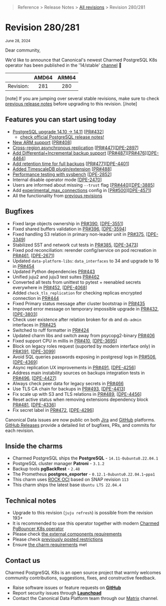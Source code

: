 >Reference > Release Notes > [All revisions](/t/11872) > Revision 280/281
# Revision 280/281

<sub>June 28, 2024</sub>

Dear community,

We'd like to announce that Canonical's newest Charmed PostgreSQL K8s operator has been published in the '14/stable' [channel](https://charmhub.io/postgresql-k8s?channel=14/stable) :tada:

|   |AMD64|ARM64|
|---:|:---:|:---:|
| Revision: | 281 | 280 |

[note]
If you are jumping over several stable revisions, make sure to check [previous release notes](/t/11872) before upgrading to this revision.
[/note]  

## Features you can start using today

* [PostgreSQL upgrade 14.10 → 14.11](https://www.postgresql.org/docs/release/14.11/) [[PR#432](https://github.com/canonical/postgresql-operator/pull/432)]
  * [check official PostgreSQL release notes!](https://www.postgresql.org/docs/release/14.11/)
* [New ARM support](https://charmhub.io/postgresql-k8s/docs/r-requirements) [[PR#408](https://github.com/canonical/postgresql-k8s-operator/pull/408)]
* [Cross-region asynchronous replication](https://charmhub.io/postgresql-k8s/docs/h-async-setup) [[PR#447](https://github.com/canonical/postgresql-k8s-operator/pull/447)][[DPE-2897](https://warthogs.atlassian.net/browse/DPE-2897)]
* [Add Differential+Incremental backup support](/t/9596) [[PR#487](https://github.com/canonical/postgresql-k8s-operator/pull/487)][[PR#476](https://github.com/canonical/postgresql-k8s-operator/pull/476)][[DPE-4464](https://warthogs.atlassian.net/browse/DPE-4464)]
* [Add retention time for full backups](https://charmhub.io/s3-integrator/configuration?channel=latest/edge#experimental-delete-older-than-days) [[PR#477](https://github.com/canonical/postgresql-k8s-operator/pull/477)][[DPE-4401](https://warthogs.atlassian.net/browse/DPE-4401)]
* [Added TimescaleDB plugin/extension](https://charmhub.io/postgresql-k8s/configuration?channel=14/candidate#plugin_timescaledb_enable) [[PR#488](https://github.com/canonical/postgresql-k8s-operator/pull/488)]
* [Performance testing with sysbench](https://charmhub.io/sysbench) [[DPE-2852](https://warthogs.atlassian.net/browse/DPE-2852)]
* Internal disable operator mode [[DPE-2470](https://warthogs.atlassian.net/browse/DPE-2470)]
* Users are informed about missing `--trust` flag [[PR#440](https://github.com/canonical/postgresql-k8s-operator/pull/440)][[DPE-3885](https://warthogs.atlassian.net/browse/DPE-3885)]
* Add [experimental_max_connections](https://charmhub.io/postgresql-k8s/configuration?channel=14/candidate#experimental_max_connections) config in [[PR#500](https://github.com/canonical/postgresql-k8s-operator/pull/500)][[DPE-4571]()]
* All the functionality from [previous revisions](https://charmhub.io/postgresql-k8s/docs/r-releases)

## Bugfixes

* Fixed large objects ownership in [PR#390](https://github.com/canonical/postgresql-k8s-operator/pull/390),  [[DPE-3551](https://warthogs.atlassian.net/browse/DPE-3551)]
* Fixed shared buffers validation in [PR#396](https://github.com/canonical/postgresql-k8s-operator/pull/396), [[DPE-3594](https://warthogs.atlassian.net/browse/DPE-3594)]
* Fixed handling S3 relation in primary non-leader unit in [PR#375](https://github.com/canonical/postgresql-k8s-operator/pull/375), [[DPE-3349](https://warthogs.atlassian.net/browse/DPE-3349)]
* Stabilized SST and network cut tests in [PR#385](https://github.com/canonical/postgresql-k8s-operator/pull/385), [[DPE-3473](https://warthogs.atlassian.net/browse/DPE-3473)]
* Fixed pod reconciliation: rerender config/service on pod recreation in [PR#461](https://github.com/canonical/postgresql-k8s-operator/pull/461), [[DPE-2671](https://warthogs.atlassian.net/browse/DPE-2671)]
* Updated `data-platform-libs`: `data_interfaces` to 34 and upgrade to 16 in [PR#454](https://github.com/canonical/postgresql-k8s-operator/pull/454)
* Updated Python dependencies [PR#443](https://github.com/canonical/postgresql-k8s-operator/pull/443)
* Unified juju2 and juju3 test suites [PR#462](https://github.com/canonical/postgresql-k8s-operator/pull/462)
* Converted all tests from unittest to pytest + reenabled secrets everywhere in [PR#452](https://github.com/canonical/postgresql-k8s-operator/pull/452), [[DPE-4068](https://warthogs.atlassian.net/browse/DPE-4068)]
* Added `check_tls_replication` for checking replicas encrypted connection in [PR#444](https://github.com/canonical/postgresql-k8s-operator/pull/444)
* Fixed Primary status message after cluster bootstrap in [PR#435](https://github.com/canonical/postgresql-k8s-operator/pull/435)
* Improved error message on temporary impossible upgrade in [PR#432](https://github.com/canonical/postgresql-k8s-operator/pull/432), [[DPE-3803](https://warthogs.atlassian.net/browse/DPE-3803)]
* Check user existence after relation broken for `db` and `db-admin` interfaces in [PR#425](https://github.com/canonical/postgresql-k8s-operator/pull/425)
* Switched to ruff formatter in [PR#424](https://github.com/canonical/postgresql-k8s-operator/pull/424)
* Updated charm libs and switch away from psycopg2-binary [PR#406](https://github.com/canonical/postgresql-k8s-operator/pull/406)
* Fixed support CPU in millis in [PR#410](https://github.com/canonical/postgresql-k8s-operator/pull/410), [[DPE-3695](https://warthogs.atlassian.net/browse/DPE-3695)]
* Block on legacy roles request (suported by modern interface only) in [PR#391](https://github.com/canonical/postgresql-k8s-operator/pull/391), [[DPE-3099](https://warthogs.atlassian.net/browse/DPE-3099)]
* Avoid SQL queries passwords exposing in postgresql logs in [PR#506](https://github.com/canonical/postgresql-k8s-operator/pull/506), [[DPE-4369](https://warthogs.atlassian.net/browse/DPE-4369)]
* Async replication UX improvements in [PR#491](https://github.com/canonical/postgresql-k8s-operator/pull/491), [[DPE-4256](https://warthogs.atlassian.net/browse/DPE-4256)]
* Address main instability sources on backups integration tests in [PR#496](https://github.com/canonical/postgresql-k8s-operator/pull/496), [[DPE-4427](https://warthogs.atlassian.net/browse/DPE-4427)]
* Always check peer data for legacy secrets in [PR#466](https://github.com/canonical/postgresql-k8s-operator/pull/466)
* Use TLS CA chain for backups in [PR#493](https://github.com/canonical/postgresql-k8s-operator/pull/493), [[DPE-4413](https://warthogs.atlassian.net/browse/DPE-4413)]
* Fix scale up with S3 and TLS relations in [PR#489](https://github.com/canonical/postgresql-k8s-operator/pull/489), [[DPE-4456](https://warthogs.atlassian.net/browse/DPE-4456)]
* Reset active status when removing extensions dependency block [PR#481](https://github.com/canonical/postgresql-k8s-operator/pull/481), [[DPE-4336](https://warthogs.atlassian.net/browse/DPE-4336)]
* Fix secret label in [PR#472](https://github.com/canonical/postgresql-k8s-operator/pull/472), [[DPE-4296](https://warthogs.atlassian.net/browse/DPE-4296)]

Canonical Data issues are now public on both [Jira](https://warthogs.atlassian.net/jira/software/c/projects/DPE/issues/) and [GitHub](https://github.com/canonical/postgresql-k8s-operator/issues) platforms.  
[GitHub Releases](https://github.com/canonical/postgresql-k8s-operator/releases) provide a detailed list of bugfixes, PRs, and commits for each revision.  

## Inside the charms

* Charmed PostgreSQL ships the **PostgreSQL**  - `14.11-0ubuntu0.22.04.1`
* PostgreSQL cluster manager **Patroni** - `3.1.2`
* Backup tools **pgBackRest** - `2.48`
* The Prometheus **postgres_exporter** - `0.12.1-0ubuntu0.22.04.1~ppa1`
* This charm uses [ROCK OCI](https://github.com/orgs/canonical/packages?tab=packages&q=charmed) based on SNAP revision `113`
* This charm ships the latest base `Ubuntu LTS 22.04.4`  

## Technical notes

* Upgrade to this revision (`juju refresh`) is possible from the revision 193+
* It is recommended to use this operator together with modern [Charmed PgBouncer K8s operator](https://charmhub.io/pgbouncer-k8s?channel=1/stable)
* Please check [the external components requirements](https://charmhub.io/postgresql-k8s/docs/r-requirements)
* Please check [previously posted restrictions](https://charmhub.io/postgresql-k8s/docs/r-releases)  
* Ensure [the charm requirements](/t/11744) met

## Contact us

Charmed PostgreSQL K8s is an open source project that warmly welcomes community contributions, suggestions, fixes, and constructive feedback.  
* Raise software issues or feature requests on [**GitHub**](https://github.com/canonical/postgresql-k8s-operator/issues)  
*  Report security issues through [**Launchpad**](https://wiki.ubuntu.com/DebuggingSecurity#How%20to%20File)  
* Contact the Canonical Data Platform team through our [Matrix](https://matrix.to/#/#charmhub-data-platform:ubuntu.com) channel.